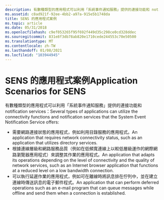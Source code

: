 ```yaml
---
description: 有數種類型的應用程式可以利用「系統事件通知服務」提供的連接功能和 notification services。
ms.assetid: c8ad921f-92ee-4bb2-a97a-915e5b1748da
title: SENS 的應用程式案例
ms.topic: article
ms.date: 05/31/2018
ms.openlocfilehash: c9ef053265f95f692f449d35c298ce0cd328ddec
ms.sourcegitcommit: 831e8f3db78ab820e1710cede244553c70e50500
ms.translationtype: MT
ms.contentlocale: zh-TW
ms.lasthandoff: 01/08/2021
ms.locfileid: "103944945"
---
```

# <a name="application-scenarios-for-sens"></a><span data-ttu-id="5e7c6-103">SENS 的應用程式案例</span><span class="sxs-lookup"><span data-stu-id="5e7c6-103">Application Scenarios for SENS</span></span>

<span data-ttu-id="5e7c6-104">有數種類型的應用程式可以利用「系統事件通知服務」提供的連接功能和 notification services：</span><span class="sxs-lookup"><span data-stu-id="5e7c6-104">Several types of applications can utilize the connectivity functions and notification services that the System Event Notification Service offers:</span></span>

-   <span data-ttu-id="5e7c6-105">需要網路連接狀態的應用程式，例如利用目錄服務的應用程式。</span><span class="sxs-lookup"><span data-stu-id="5e7c6-105">An application that requires network connectivity status, such as an application that utilizes directory services.</span></span>
-   <span data-ttu-id="5e7c6-106">根據連線層級和網路服務品質（例如在低頻寬連線上以較低層級運作的網際網路瀏覽器應用程式）來調整其作業的應用程式。</span><span class="sxs-lookup"><span data-stu-id="5e7c6-106">An application that adapts its operations depending on the level of connectivity and the quality of network services, such as an Internet browser application that functions at a reduced level on a low bandwidth connection.</span></span>
-   <span data-ttu-id="5e7c6-107">可以執行延遲作業的應用程式，例如可在離線時將訊息排在佇列中，並在建立連線時傳送訊息的電子郵件程式。</span><span class="sxs-lookup"><span data-stu-id="5e7c6-107">An application that can perform deferred operations such as an e-mail program that can queue messages while offline and send them when a connection is established.</span></span>

 

 



